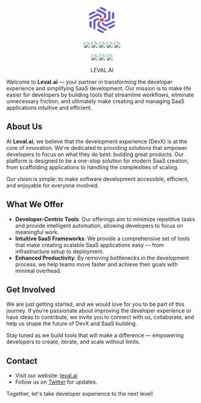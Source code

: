 <div align="center">

<picture>
    <source media="(prefers-color-scheme: dark)" srcset="https://raw.githubusercontent.com/leval-ai/.github/refs/heads/main/leval-logo.svg" />
    <source media="(prefers-color-scheme: light)" srcset="https://raw.githubusercontent.com/leval-ai/.github/refs/heads/main/leval-logo.svg" />
    <img alt="Logo" width="80", height="80"  src="https://raw.githubusercontent.com/leval-ai/.github/refs/heads/main/leval-logo.svg" />
</picture>

![](https://img.shields.io/badge/rust-%23000000.svg?style=for-the-badge&logo=rust&logoColor=white)
![](https://img.shields.io/badge/python-3670A0?style=for-the-badge&logo=python&logoColor=ffdd54)
![](https://img.shields.io/badge/typescript-%23007ACC.svg?style=for-the-badge&logo=typescript&logoColor=white)
![](https://img.shields.io/badge/vite-%23646CFF.svg?style=for-the-badge&logo=vite&logoColor=white)
![](https://img.shields.io/badge/react-%2320232a.svg?style=for-the-badge&logo=react&logoColor=%2361DAFB)

![](https://img.shields.io/badge/MongoDB-%234ea94b.svg?style=for-the-badge&logo=mongodb&logoColor=white)
![](https://img.shields.io/badge/postgres-%23316192.svg?style=for-the-badge&logo=postgresql&logoColor=white)
![](https://img.shields.io/badge/redis-%23DD0031.svg?style=for-the-badge&logo=redis&logoColor=white)

LEVAL.AI

</div>

Welcome to **Leval.ai** — your partner in transforming the developer experience and simplifying SaaS development. Our mission is to make life easier for developers by building tools that streamline workflows, eliminate unnecessary friction, and ultimately make creating and managing SaaS applications intuitive and efficient.

## About Us
At **Leval.ai**, we believe that the development experience (DevX) is at the core of innovation. We're dedicated to providing solutions that empower developers to focus on what they do best: building great products. Our platform is designed to be a one-stop solution for modern SaaS creation, from scaffolding applications to handling the complexities of scaling.

Our vision is simple: to make software development accessible, efficient, and enjoyable for everyone involved.

## What We Offer
- **Developer-Centric Tools**: Our offerings aim to minimize repetitive tasks and provide intelligent automation, allowing developers to focus on meaningful work.
- **Intuitive SaaS Frameworks**: We provide a comprehensive set of tools that make creating scalable SaaS applications easy — from infrastructure setup to deployment.
- **Enhanced Productivity**: By removing bottlenecks in the development process, we help teams move faster and achieve their goals with minimal overhead.

## Get Involved
We are just getting started, and we would love for you to be part of this journey. If you’re passionate about improving the developer experience or have ideas to contribute, we invite you to connect with us, collaborate, and help us shape the future of DevX and SaaS building.

Stay tuned as we build tools that will make a difference — empowering developers to create, iterate, and scale without limits.

## Contact
- Visit our website: [leval.ai](https://www.leval.ai)
- Follow us on [Twitter](https://twitter.com/leval_ai) for updates.

Together, let's take developer experience to the next level!

